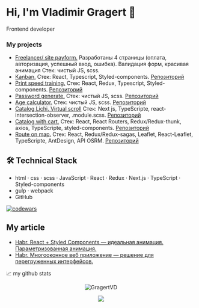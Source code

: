# Hi, I'm Vladimir Gragert 👋
Frontend developer

<!-- <p align='center'>
   <a href="https://github-readme-stats.vercel.app/api?username=romankh3&show_icons=true&count_private=true"><img
           height=150
           src="https://github-readme-stats.vercel.app/api?username=romankh3&show_icons=true&count_private=true"/></a>
   <a href="https://github.com/romankh3/github-readme-stats"><img height=150
                                                                  src="https://github-readme-stats.vercel.app/api/top-langs/?username=romankh3&layout=compact"/></a>
</p> -->

### My projects
*   <a href="http://hosts.su/">Freelancer/ site payform.</a>  Разработаны 4 страницы (оплата, авторизация, успешный вход, ошибка). Валидация форм, красивая анимация Стек: чистый JS, scss. 
*   <a href="https://kanban-task-management-web-app-brown.vercel.app/">Kanban.</a> Стек: React, Typescript, Styled-components. <a href="https://github.com/GragertVD/kanban-task-management-web-app">Репозиторий</a>
*   <a href="https://print-speed.vercel.app/">Print speed training.</a> Стек: React, Redux, Typescript, Styled-components. <a href="https://github.com/GragertVD/print-speed">Репозиторий</a>
*   <a href="https://password-generator-app-gragert-mwitt8mx4-gragertvd.vercel.app/">Password generate.</a> Стек: чистый JS, scss. <a href="https://github.com/GragertVD/password-generator-app">Репозиторий</a>
*   <a href="https://age-calculator-app-main-gragert-1hjqjfyei-gragertvd.vercel.app/">Age calculator.</a> Стек: чистый JS, scss. <a href="https://github.com/GragertVD/age-calculator-app-main">Репозиторий</a>
*   <a href="https://virtual-scroll-lichi.vercel.app/">Catalog Lichi. Virtual scroll</a> Стек: Next js, TypeScripte, react-intersection-observer, .module.scss. <a href="https://github.com/GragertVD/virtual-scroll-lichi">Репозиторий</a>
*   <a href="https://shopping-list-rho-wheat.vercel.app/">Catalog with cart.</a> Стек: React, React Routers, Redux/Redux-thunk, axios, TypeScripte, styled-components. <a href="https://github.com/GragertVD/shopping-list">Репозиторий</a>
*   <a href="https://route-on-map.vercel.app/">Route on map.</a> Стек: React, Redux/Redux-sagas, Leaflet, React-Leaflet, TypeScripte, AntDesign, API OSRM. <a href="https://github.com/GragertVD/route-on-map">Репозиторий</a>

## 🛠 Technical Stack

<!-- <code><img height="20" src="https://raw.githubusercontent.com/github/explore/80688e429a7d4ef2fca1e82350fe8e3517d3494d/topics/javascript/javascript.png"></code>
<code><img height="20" src="https://raw.githubusercontent.com/github/explore/80688e429a7d4ef2fca1e82350fe8e3517d3494d/topics/react/react.png"></code>
<code><img height="20" src="https://raw.githubusercontent.com/github/explore/80688e429a7d4ef2fca1e82350fe8e3517d3494d/topics/git/git.png"></code> -->
*   html · css · scss · JavaScript · React · Redux · Next.js · TypeScript · Styled-components
*   gulp · webpack
*   GitHub
   
[![codewars](https://www.codewars.com/users/GragertVD/badges/micro)](https://www.codewars.com/users/GragertVD)

  
## My article
*   <a href="https://habr.com/ru/articles/751120/">Habr. React + Styled Components — идеальная анимация. Параметризованная анимация.</a>
*   <a href="https://habr.com/ru/articles/776300/">Habr. Многооконное веб приложение — решение для перегруженных интерфейсов.</a>


📈 my github stats

<p align="center"> <img src="https://github-readme-stats.vercel.app/api?username=GragertVD&show_icons=true&theme=gotham" alt="GragertVD" />


<p align='center'>
   <a href="https://t.me/gragert_vd">
       <img src="https://img.shields.io/badge/Telegram-2CA5E0?style=for-the-badge&logo=telegram&logoColor=white"/>
   </a>
</p>
